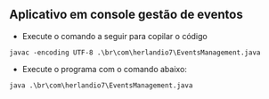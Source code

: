 ## Aplicativo em console gestão de eventos

- Execute o comando a seguir para copilar o código
  
`javac -encoding UTF-8 .\br\com\herlandio7\EventsManagement.java`

- Execute o programa com o comando abaixo:

`java .\br\com\herlandio7\EventsManagement.java`
